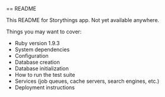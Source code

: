 == README

This README for Storythings app. Not yet available anywhere.

Things you may want to cover:

* Ruby version 1.9.3
* System dependencies
* Configuration
* Database creation
* Database initialization
* How to run the test suite
* Services (job queues, cache servers, search engines, etc.)
* Deployment instructions
